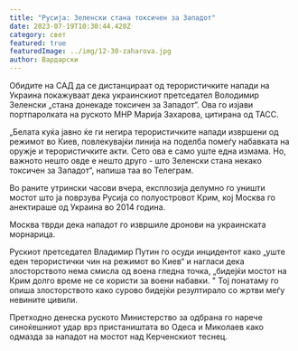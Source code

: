 ```yaml
---
title: "Русија: Зеленски стана токсичен за Западот"
date: 2023-07-19T10:30:44.420Z
category: свет
featured: true
featuredImage: ../img/12-30-zaharova.jpg
author: Вардарски
---
```

Обидите на САД да се дистанцираат од терористичките напади на Украина покажуваат дека украинскиот претседател Володимир Зеленски „стана донекаде токсичен за Западот“. Ова го изјави портпаролката на руското МНР Марија Захарова, цитирана од ТАСС.

„Белата куќа јавно ќе ги негира терористичките напади извршени од режимот во Киев, повлекувајќи линија на поделба помеѓу набавката на оружје и терористичките акти. Сето ова е само уште една измама. Но, важното нешто овде е нешто друго - што Зеленски стана некако токсичен за Западот“, напиша таа во Телеграм.

Во раните утрински часови вчера, експлозија делумно го уништи мостот што ја поврзува Русија со полуостровот Крим, кој Москва го анектираше од Украина во 2014 година.

Москва тврди дека нападот го извршиле дронови на украинската морнарица.

Рускиот претседател Владимир Путин го осуди инцидентот како „уште еден терористички чин на режимот во Киев“ и нагласи дека злосторството нема смисла од воена гледна точка, „бидејќи мостот на Крим долго време не се користи за воени набавки. " Тој понатаму го опиша злосторството како сурово бидејќи резултирало со жртви меѓу невините цивили.

Претходно денеска руското Министерство за одбрана го нарече синоќешниот удар врз пристаништата во Одеса и Миколаев како одмазда за нападот на мостот над Керченскиот теснец.